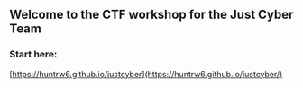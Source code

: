 
## Welcome to the CTF workshop for the Just Cyber Team

### Start here:

[https://huntrw6.github.io/justcyber](https://huntrw6.github.io/justcyber/)

